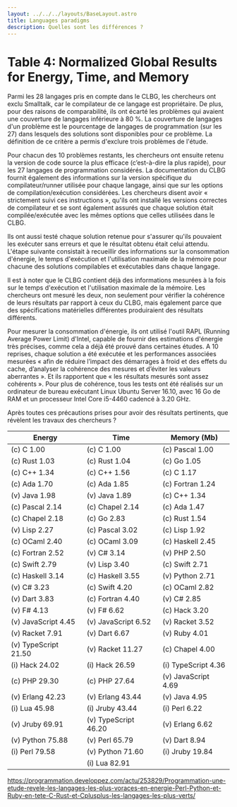 ```yaml
---
layout: ../../../layouts/BaseLayout.astro
title: Languages paradigms 
description: Quelles sont les différences ? 
---
```


# Table 4: Normalized Global Results for Energy, Time, and Memory
Parmi les 28 langages pris en compte dans le CLBG, les chercheurs ont exclu Smalltalk, car le compilateur de ce langage est propriétaire. De plus, pour des raisons de comparabilité, ils ont écarté les problèmes qui avaient une couverture de langages inférieure à 80 %. La couverture de langages d'un problème est le pourcentage de langages de programmation (sur les 27) dans lesquels des solutions sont disponibles pour ce problème. La définition de ce critère a permis d'exclure trois problèmes de l'étude.

Pour chacun des 10 problèmes restants, les chercheurs ont ensuite retenu la version de code source la plus efficace (c’est-à-dire la plus rapide), pour les 27 langages de programmation considérés. La documentation du CLBG fournit également des informations sur la version spécifique du compilateur/runner utilisée pour chaque langage, ainsi que sur les options de compilation/exécution considérées. Les chercheurs disent avoir « strictement suivi ces instructions », qu'ils ont installé les versions correctes de compilateur et se sont également assurés que chaque solution était compilée/exécutée avec les mêmes options que celles utilisées dans le CLBG.

Ils ont aussi testé chaque solution retenue pour s'assurer qu'ils pouvaient les exécuter sans erreurs et que le résultat obtenu était celui attendu. L'étape suivante consistait à recueillir des informations sur la consommation d'énergie, le temps d'exécution et l'utilisation maximale de la mémoire pour chacune des solutions compilables et exécutables dans chaque langage.

Il est à noter que le CLBG contient déjà des informations mesurées à la fois sur le temps d'exécution et l'utilisation maximale de la mémoire. Les chercheurs ont mesuré les deux, non seulement pour vérifier la cohérence de leurs résultats par rapport à ceux du CLBG, mais également parce que des spécifications matérielles différentes produiraient des résultats différents.

Pour mesurer la consommation d'énergie, ils ont utilisé l'outil RAPL (Running Average Power Limit) d'Intel, capable de fournir des estimations d'énergie très précises, comme cela a déjà été prouvé dans certaines études. A 10 reprises, chaque solution a été exécutée et les performances associées mesurées « afin de réduire l’impact des démarrages à froid et des effets du cache, d’analyser la cohérence des mesures et d’éviter les valeurs aberrantes ». Et ils rapportent que « les résultats mesurés sont assez cohérents ». Pour plus de cohérence, tous les tests ont été réalisés sur un ordinateur de bureau exécutant Linux Ubuntu Server 16.10, avec 16 Go de RAM et un processeur Intel Core i5-4460 cadencé à 3.20 GHz.

Après toutes ces précautions prises pour avoir des résultats pertinents, que révèlent les travaux des chercheurs ?

| **Energy** | **Time** | **Memory (Mb)** |
|------------|----------|-----------------|
| (c) C 1.00 | (c) C 1.00 | (c) Pascal 1.00 |
| (c) Rust 1.03 | (c) Rust 1.04 | (c) Go 1.05 |
| (c) C++ 1.34 | (c) C++ 1.56 | (c) C 1.17 |
| (c) Ada 1.70 | (c) Ada 1.85 | (c) Fortran 1.24 |
| (v) Java 1.98 | (v) Java 1.89 | (c) C++ 1.34 |
| (c) Pascal 2.14 | (c) Chapel 2.14 | (c) Ada 1.47 |
| (c) Chapel 2.18 | (c) Go 2.83 | (c) Rust 1.54 |
| (v) Lisp 2.27 | (c) Pascal 3.02 | (c) Lisp 1.92 |
| (c) OCaml 2.40 | (c) OCaml 3.09 | (c) Haskell 2.45 |
| (c) Fortran 2.52 | (v) C# 3.14 | (v) PHP 2.50 |
| (c) Swift 2.79 | (v) Lisp 3.40 | (c) Swift 2.71 |
| (c) Haskell 3.14 | (c) Haskell 3.55 | (v) Python 2.71 |
| (v) C# 3.23 | (c) Swift 4.20 | (c) OCaml 2.82 |
| (v) Dart 3.83 | (c) Fortran 4.40 | (v) C# 2.85 |
| (v) F# 4.13 | (v) F# 6.62 | (c) Hack 3.20 |
| (v) JavaScript 4.45 | (v) JavaScript 6.52 | (v) Racket 3.52 |
| (v) Racket 7.91 | (v) Dart 6.67 | (v) Ruby 4.01 |
| (v) TypeScript 21.50 | (v) Racket 11.27 | (c) Chapel 4.00 |
| (i) Hack 24.02 | (i) Hack 26.59 | (i) TypeScript 4.36 |
| (c) PHP 29.30 | (c) PHP 27.64 | (v) JavaScript 4.69 |
| (v) Erlang 42.23 | (v) Erlang 43.44 | (v) Java 4.95 |
| (i) Lua 45.98 | (i) Jruby 43.44 | (i) Perl 6.22 |
| (v) Jruby 69.91 | (v) TypeScript 46.20 | (v) Erlang 6.62 |
| (v) Python 75.88 | (v) Perl 65.79 | (v) Dart 8.94 |
| (i) Perl 79.58 | (v) Python 71.60 | (i) Jruby 19.84 |
| | (i) Lua 82.91 | |

https://programmation.developpez.com/actu/253829/Programmation-une-etude-revele-les-langages-les-plus-voraces-en-energie-Perl-Python-et-Ruby-en-tete-C-Rust-et-Cplusplus-les-langages-les-plus-verts/ 